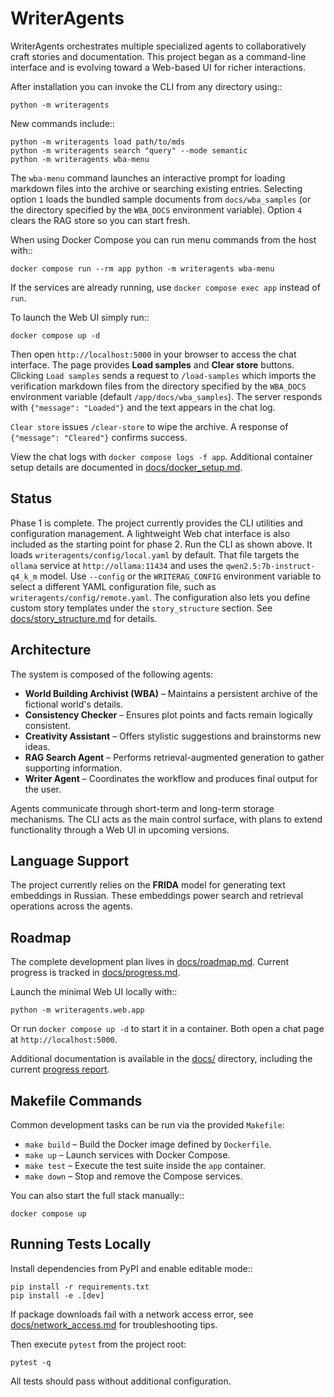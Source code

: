 # WriterAgents

WriterAgents orchestrates multiple specialized agents to collaboratively craft stories and documentation. This project began as a command-line interface and is evolving toward a Web-based UI for richer interactions.

After installation you can invoke the CLI from any directory using::

    python -m writeragents

New commands include::

    python -m writeragents load path/to/mds
    python -m writeragents search "query" --mode semantic
    python -m writeragents wba-menu

The ``wba-menu`` command launches an interactive prompt for loading markdown
files into the archive or searching existing entries. Selecting option ``1``
loads the bundled sample documents from ``docs/wba_samples`` (or the directory
specified by the ``WBA_DOCS`` environment variable). Option ``4`` clears the RAG
store so you can start fresh.

When using Docker Compose you can run menu commands from the host with::

    docker compose run --rm app python -m writeragents wba-menu

If the services are already running, use ``docker compose exec app`` instead of ``run``.

To launch the Web UI simply run::

    docker compose up -d

Then open `http://localhost:5000` in your browser to access the chat interface.
The page provides **Load samples** and **Clear store** buttons. Clicking
``Load samples`` sends a request to ``/load-samples`` which imports the
verification markdown files from the directory specified by the ``WBA_DOCS``
environment variable (default ``/app/docs/wba_samples``). The server responds
with ``{"message": "Loaded"}`` and the text appears in the chat log.

``Clear store`` issues ``/clear-store`` to wipe the archive. A response of
``{"message": "Cleared"}`` confirms success.

View the chat logs with ``docker compose logs -f app``.
Additional container setup details are documented in
[docs/docker_setup.md](docs/docker_setup.md).

## Status

Phase 1 is complete. The project currently provides the CLI utilities and
configuration management. A lightweight Web chat interface is also included as
the starting point for phase 2.
Run the CLI as shown above. It loads `writeragents/config/local.yaml` by
default. That file targets the ``ollama`` service at
``http://ollama:11434`` and uses the ``qwen2.5:7b-instruct-q4_k_m`` model.
Use ``--config`` or the ``WRITERAG_CONFIG`` environment variable to select a
different YAML configuration file, such as
`writeragents/config/remote.yaml`. The configuration also lets you define
custom story templates under the ``story_structure`` section. See
[docs/story_structure.md](docs/story_structure.md) for details.

## Architecture

The system is composed of the following agents:

- **World Building Archivist (WBA)** – Maintains a persistent archive of the fictional world's details.
- **Consistency Checker** – Ensures plot points and facts remain logically consistent.
- **Creativity Assistant** – Offers stylistic suggestions and brainstorms new ideas.
- **RAG Search Agent** – Performs retrieval-augmented generation to gather supporting information.
- **Writer Agent** – Coordinates the workflow and produces final output for the user.

Agents communicate through short-term and long-term storage mechanisms. The CLI acts as the main control surface, with plans to extend functionality through a Web UI in upcoming versions.

## Language Support

The project currently relies on the **FRIDA** model for generating text embeddings in Russian. These embeddings power search and retrieval operations across the agents.

## Roadmap

The complete development plan lives in [docs/roadmap.md](docs/roadmap.md).
Current progress is tracked in [docs/progress.md](docs/progress.md).

Launch the minimal Web UI locally with::

    python -m writeragents.web.app

Or run ``docker compose up -d`` to start it in a container. Both open a chat
page at `http://localhost:5000`.

Additional documentation is available in the [docs/](docs/) directory,
including the current [progress report](docs/progress.md).

## Makefile Commands

Common development tasks can be run via the provided `Makefile`:

- `make build` – Build the Docker image defined by `Dockerfile`.
- `make up` – Launch services with Docker Compose.
- `make test` – Execute the test suite inside the `app` container.
- `make down` – Stop and remove the Compose services.

You can also start the full stack manually::

    docker compose up

## Running Tests Locally

Install dependencies from PyPI and enable editable mode::

    pip install -r requirements.txt
    pip install -e .[dev]

If package downloads fail with a network access error, see
[docs/network_access.md](docs/network_access.md) for troubleshooting tips.

Then execute `pytest` from the project root:

    pytest -q

All tests should pass without additional configuration.
